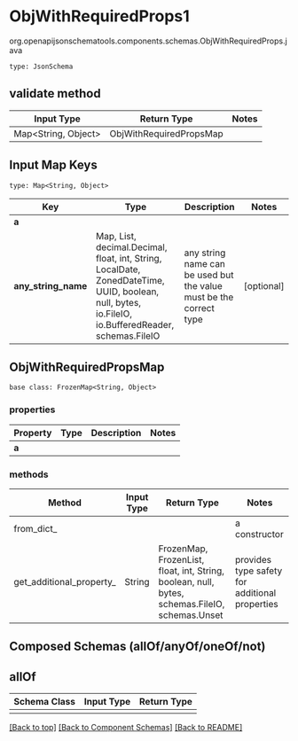 # ObjWithRequiredProps1
org.openapijsonschematools.components.schemas.ObjWithRequiredProps.java
```
type: JsonSchema
```

## validate method
| Input Type | Return Type | Notes |
| ---------- | ----------- | ----- |
| Map<String, Object> | ObjWithRequiredPropsMap | |

## Input Map Keys
```
type: Map<String, Object>
```
Key | Type |  Description | Notes
------------ | ------------- | ------------- | -------------
**a** |  |  |
**any_string_name** | Map, List, decimal.Decimal, float, int, String, LocalDate, ZonedDateTime, UUID, boolean, null, bytes, io.FileIO, io.BufferedReader, schemas.FileIO | any string name can be used but the value must be the correct type | [optional]

## ObjWithRequiredPropsMap
```
base class: FrozenMap<String, Object>
```

### properties
Property | Type | Description | Notes
-------- | ---- | ----------- | -----
**a** |  |  |

### methods
Method | Input Type | Return Type | Notes
------ | ---------- | ----------- | ------
from_dict_ |  |  | a constructor
get_additional_property_ | String | FrozenMap, FrozenList, float, int, String, boolean, null, bytes, schemas.FileIO, schemas.Unset | provides type safety for additional properties

## Composed Schemas (allOf/anyOf/oneOf/not)
## allOf
Schema Class | Input Type | Return Type
------------ | ---------- | -----------
 |  | 

[[Back to top]](#top) [[Back to Component Schemas]](../../../README.md#Component-Schemas) [[Back to README]](../../../README.md)
